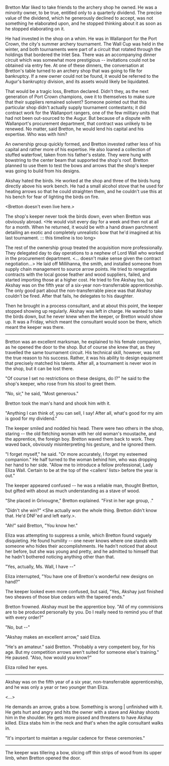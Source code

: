 Bretton Mar liked to take friends to the archery shop he owned. He was a minority owner, to be true, entitled only to a quarterly dividend. The precise value of the dividend, which he generously declined to accept, was not something he elaborated upon, and he stopped thinking about it as soon as he stopped elaborating on it.

He had invested in the shop on a whim. He was in Wallanport for the Port Crown, the city's summer archery tournament. The Wall Cup was held in the winter, and both tournaments were part of a circuit that rotated through the holdings that bordered the Inlet Sea. There was an accompanying dinner circuit which was somewhat more prestigious -- invitations could not be obtained via entry fee. At one of these dinners, the conversation at Bretton's table turned to an archery shop that was going to file for bankruptcy. If a new owner could not be found, it would be referred to the Augur's bankruptcy division, and its assets would likely be liquidated.

That would be a tragic loss, Bretton declared. Didn't they, as the next generation of Port Crown champions, owe it to themselves to make sure that their suppliers remained solvent? Someone pointed out that this particular shop didn't actually supply tournament contestants; it did contract work for the Wallanport rangers, one of the few military units that had not been out-sourced to the Augur. But because of a dispute with Wallanport's procurement department, that contract was unlikely to be renewed. No matter, said Bretton, he would lend his capital and his expertise. Who was with him?

An ownership group quickly formed, and Bretton invested rather less of his capital and rather more of his expertise. He also loaned a collection of stuffed waterfowl, taken from his father's estate. They were hung with bowstring to the center beam that supported the shop's roof. Bretton <used them for target practice> planned to use them to test the bows and arrows that the shop's keeper was going to build from his designs.

Akshay hated the birds. He worked at the shop and three of the birds hung directly above his work bench. He had a small alcohol stove <invention> that he used for heating arrows so that he could straighten them, and he couldn't use this at his bench for fear of lighting the birds on fire.

<Bretton doesn't even live here.>

The shop's keeper never took the birds down, even when Bretton was obviously abroad. <He would visit every day for a week and then not at all for a month. When he returned, it would be with a hand drawn parchment detailing an exotic and completely unrealistic bow that he'd imagined at his last tournament. ::: this timeline is too long>

The rest of the ownership group treated the acquisition more professionally. They delegated day to day operations to a nephew of Lord Wall who worked in the procurement department. <... doesn't make sense given the contract negotiation...> He laid off Millihanna, the smith, and installed someone from supply chain management to source arrow points. He tried to renegotiate contracts with the local goose feather and wood suppliers, failed, and started importing those at a higher cost. He tried to fire Akshay too, but Akshay was on the fifth year of a six-year non-transferrable apprenticeship. The only good part about the non-transferrable piece was that Akshay couldn't be fired. After that fails, he delegates to his daughter.<???>

Then he brought in a process consultant, and at about this point, the keeper stopped showing up regularly. Akshay was left in charge. He wanted to take the birds down, but he never knew when the keeper, or Bretton would show up. It was a Friday, which meant the consultant would soon be there, which meant the keeper was there.

---

Bretton was an excellent marksman, he explained to his female companion, as he opened the door to the shop. But of course she knew that, as they travelled the same tournament circuit. His technical skill, however, was not the true reason to his success. Rather, it was his ability to design equipment that precisely matched his talents. After all, a tournament is never won in the shop, but it can be lost there.

"Of course I set no restrictions on these designs, do I?" he said to the shop's keeper, who rose from his stool to greet them.

"No, sir," he said, "Most generous."

Bretton took the man's hand and shook him with it.

"Anything I can think of, you can sell, I say! After all, what's good for my aim is good for my dividend."

The keeper smiled and nodded his head. There were two others in the shop, staring -- the old fletching woman with her old woman's moustache, and the apprentice, the foreign boy. Bretton waved them back to work. They waved back, obviously misinterpreting his gesture, and he ignored them.

"I forget myself," he said. "Or more accurately, I forget my esteemed companion." He half turned to the woman behind him, who was dropping her hand to her side. "Allow me to introduce a fellow professional, Lady Eliza Wall. Certain to be at the top of the <callers' lists> before the year is out."

The keeper appeared confused -- he was a reliable man, thought Bretton, but gifted with about as much understanding as a stave of wood.

"She placed in Grivougne," Bretton explained. "First in her age group, <blah>."

"Didn't she win?" <She actually won the whole thing. Bretton didn't know that. He'd DNF'ed and left early.>.

"Ah!" said Bretton, "You know her."

Eliza was attempting to suppress a smile, which Bretton found vaguely disquieting. He found humility <offputting> -- one never knows where one stands with someone who hides their accomplishments. He hadn't noticed that about her before, but she was young and pretty, and he admitted to himself that he hadn't bothered noticing anything other than that.

"Yes, actually, Ms. Wall, I have --"

Eliza interrupted, "You have one of Bretton's wonderful new designs on hand?"

The keeper looked even more confused, but said, "Yes, Akshay just finished two sheaves of those blue cedars with the tapered ends."

Bretton frowned. Akshay must be the apprentice boy. "All of my commisions are to be produced personally by you. Do I really need to remind you of that with every order?"

"No, but --"

"Akshay makes an excellent arrow," said Eliza.

"He's an amateur." said Bretton. "Probably a very competent boy, for his age. But my competition arrows aren't suited for someone else's training." He paused. "Also, how would you know?"

Eliza rolled her eyes.

---

Akshay was on the fifth year of a six year, non-transferrable apprenticeship, and he was only a year or two younger than Eliza.

<...>

He demands an arrow, grabs a bow. Something is wrong | unfinished with it. He gets hurt and angry and hits the owner with a stave and Akshay shoots him in the shoulder. He gets more pissed and threatens to have Akshay killed. Eliza stabs him in the neck and that's when the agile consultant walks in.

"It's important to maintan a regular cadence for these ceremonies."

---

The keeper was tillering a bow, slicing off thin strips of wood from its upper limb, when Bretton opened the door.
